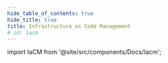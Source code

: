 ```yaml
---
hide_table_of_contents: true
hide_title: true
title: Infrastructure as Code Management
# id: iacm
---
```


<!-- # Infrastructure as Code Management -->

<!-- Custom component -->

import IaCM from '@site/src/components/Docs/Iacm';

<IaCM />
